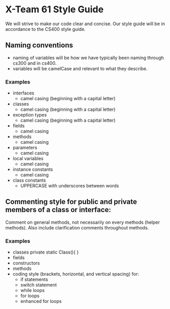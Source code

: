 # X-Team 61 Style Guide

We will strive to make our code clear and concise. Our style guide will be in accordance to the
CS400 style guide.

## Naming conventions

* naming of variables will be how we have typically been naming through cs300 and in cs400.
* variables will be camelCase and relevant to what they describe.

### Examples
* interfaces
  * camel casing (beginning with a capital letter)
* classes
  * camel casing (beginning with a capital letter)
* exception types
  * camel casing (beginning with a capital letter)
* fields
  * camel casing
* methods
  * camel casing
* parameters
  * camel casing
* local variables
  * camel casing
* instance constants
  * camel casing
* class constants
  * UPPERCASE with underscores between words

## Commenting style for public and private members of a class or interface:

Comment on general methods, not necessarily on every methods (helper methods). 
Also include clarification comments throughout methods.

### Examples

* classes
 private static Class(){
 }
* fields
* constructors
* methods
* coding style (brackets, horizontal, and vertical spacing) for:
  * if statements
  * switch statement
  * while loops
  * for loops
  * enhanced for loops
